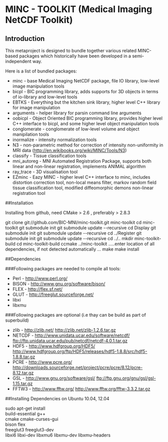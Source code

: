 # MINC - TOOLKIT (Medical Imaging NetCDF Toolkit)

## Introduction

This metaproject is designed to bundle together various related MINC-based packages which historically have been developed in a semi-independent way.

Here is a list of bundled packages:
 * minc - base Medical Imaging NetCDF package, file IO library, low-level image manipulation tools
 * bicpl - BIC programming library, adds supports for 3D objects in terms of io-library and low-level tools
 * EBTKS - Everything but the kitchen sink library, higher level C++ library for image manipulation
 * arguments - helper library for parsin command line arguments 
 * oobicpl - Object Oriented BIC programming library, provides higher level C++ interface to bicpl, and some higher level object manipulation tools
 * conglomerate - conglomerate of low-level volume and object manipilation tools
 * inormalize - intensity normalization tools
 * N3 - non-parametric method for correction of intensity non-uniformity in MRI data (http://en.wikibooks.org/wiki/MINC/Tools/N3)
 * classify - Tissue classification tools
 * mni_autoreg - MNI Automated Registration Package, supports both linear and non-linear registration, implements ANIMAL algorithm
 * ray_trace - 3D visualisation tool 
 * EZminc -  Eazy MINC - higher level C++ interface to minc, includes distortion correction tool, non-local means filter, markov random field tissue classification tool, modified diffeomorphic demons non-linear registration tool


##Installation

Installing from github, need CMake > 2.6 , preferably > 2.8.3 

  git clone git://github.com/BIC-MNI/minc-toolkit.git minc-toolkit
  cd minc-toolkit
  git submodule init
  git submodule update --recursive
  cd Display
  git submodule init 
  git submodule update --recursive
  cd ../Register
  git submodule init 
  git submodule update --recursive
  cd ../..
  mkdir minc-toolkit-build
  cd minc-toolkit-build
  ccmake ../minc-toolkit
  .....enter location of all dependencies, if not detected automatically ...
  make 
  make install


##Dependencies

###Following packages are needed to compile all tools:
 * Perl  - http://www.perl.org/
 * BISON - http://www.gnu.org/software/bison/
 * FLEX  - http://flex.sf.net/
 * GLUT  - http://freeglut.sourceforge.net/
 * libxi   
 * libxmu 

###Following packages are optional (i.e thay can be build as part of superbuild)
 * zlib   - http://zlib.net/                                http://zlib.net/zlib-1.2.6.tar.gz
 * NETCDF - http://www.unidata.ucar.edu/software/netcdf/    ftp://ftp.unidata.ucar.edu/pub/netcdf/netcdf-4.0.1.tar.gz
 * HDF5   - http://www.hdfgroup.org/HDF5/                   http://www.hdfgroup.org/ftp/HDF5/releases/hdf5-1.8.8/src/hdf5-1.8.8.tar.gz
 * PCRE   - http://www.pcre.org/                            http://downloads.sourceforge.net/project/pcre/pcre/8.12/pcre-8.12.tar.gz
 * GSL    - http://www.gnu.org/software/gsl/                ftp://ftp.gnu.org/gnu/gsl/gsl-1.15.tar.gz
 * FFTW3  - http://www.fftw.org/                            http://www.fftw.org/fftw-3.3.2.tar.gz
 
##Installing Dependencies on Ubuntu 10.04, 12.04

sudo apt-get install \
 build-essential g++ \
 cmake cmake-curses-gui \
 bison flex \
 freeglut3 freeglut3-dev \
 libxi6 libxi-dev libxmu6 libxmu-dev libxmu-headers

